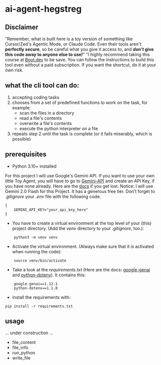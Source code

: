 # ai-agent-hegstreg

## Disclaimer
"Remember, what is built here is a toy version of something like Cursor/Zed's Agentic Mode, or Claude Code. Even their tools aren't **perfectly secure**, so be careful what you give it access to, and ***don't* give this code away to anyone else to use!**" "I highly recommend taking this course at [Boot.dev](https://www.boot.dev/) to be save. You can follow the instructions to build this tool even without a paid subscription. If you want the shortcut, do it at your own risk.

## what the cli tool can do:

1. accepting coding tasks
2. chooses from a set of predefined functions to work on the task, for example:
    - scan the files in a directory
    - read a file's contents
    - overwrite a file's contents
    - execute the python interpreter on a file
3. repeats step 2 until the task is complete (or it fails miserably, which is possible)

## prerequisites
- Python 3.10+ installed

For this project I will use Google's Gemini API. If you want to use your own little Toy Agent, you will have to go to [Gemini-API](https://ai.google.dev/gemini-api/docs/pricing) and create an API Key, if you have none already. Here are the [docs](https://ai.google.dev/gemini-api/docs/api-key) if you get lost. Notice: I will use Gemini 2.0 Flash for this Project. It has a generous free tier.
Don't forget to *.gitignore* your *.env* file with the following code:

```
{
    GEMINI_API_KEY="your_api_key_here"
}
```

- You have to create a virtual environment at the top level of your (this) project directory. (Add the *venv* directory to your *.gitignore*, too.):

```
    python3 -m venv venv
```

- Activate the virtual environment. (Always make sure that it is activated when running the code):

```
    source venv/bin/activate
```

- Take a look at the *requirements.txt* (Here are the docs: [google-genai](https://pypi.org/project/google-genai/) and [python-dotenv](https://pypi.org/project/python-dotenv/)). It contains this:

```
    google-genai==1.12.1
    python-dotenv==1.1.0
```

- Install the requirements with:

```
pip install -r requirements.txt
```



## usage
... under construction ...
- file_content
- file_info
- run_python
- write_file
<!-- verbose flag // token input/output count-->
